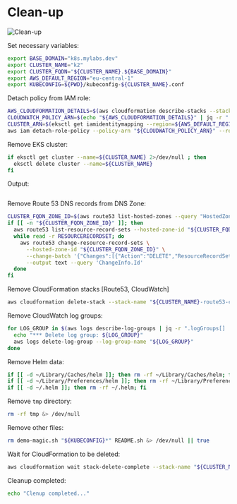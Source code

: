 # Clean-up

![Clean-up](https://raw.githubusercontent.com/aws-samples/eks-workshop/65b766c494a5b4f5420b2912d8373c4957163541/static/images/cleanup.svg?sanitize=true
"Clean-up")

Set necessary variables:

```bash
export BASE_DOMAIN="k8s.mylabs.dev"
export CLUSTER_NAME="k2"
export CLUSTER_FQDN="${CLUSTER_NAME}.${BASE_DOMAIN}"
export AWS_DEFAULT_REGION="eu-central-1"
export KUBECONFIG=${PWD}/kubeconfig-${CLUSTER_NAME}.conf
```

Detach policy from IAM role:

```bash
AWS_CLOUDFORMATION_DETAILS=$(aws cloudformation describe-stacks --stack-name "${CLUSTER_NAME}-route53-cloudwatch")
CLOUDWATCH_POLICY_ARN=$(echo "${AWS_CLOUDFORMATION_DETAILS}" | jq -r ".Stacks[0].Outputs[] | select(.OutputKey==\"CloudWatchPolicy\") .OutputValue")
CLUSTER_ARN=$(eksctl get iamidentitymapping --region=${AWS_DEFAULT_REGION} --cluster=${CLUSTER_NAME} -o json | jq -r ".[].rolearn")
aws iam detach-role-policy --policy-arn "${CLOUDWATCH_POLICY_ARN}" --role-name "${CLUSTER_ARN#*/}"
```

Remove EKS cluster:

```bash
if eksctl get cluster --name=${CLUSTER_NAME} 2>/dev/null ; then
  eksctl delete cluster --name=${CLUSTER_NAME}
fi
```

Output:

```text
```

Remove Route 53 DNS records from DNS Zone:

```bash
CLUSTER_FQDN_ZONE_ID=$(aws route53 list-hosted-zones --query "HostedZones[?Name==\`${CLUSTER_FQDN}.\`].Id" --output text)
if [[ -n "${CLUSTER_FQDN_ZONE_ID}" ]]; then
  aws route53 list-resource-record-sets --hosted-zone-id "${CLUSTER_FQDN_ZONE_ID}" | jq -c '.ResourceRecordSets[] | select (.Type != "SOA" and .Type != "NS")' |
  while read -r RESOURCERECORDSET; do
    aws route53 change-resource-record-sets \
      --hosted-zone-id "${CLUSTER_FQDN_ZONE_ID}" \
      --change-batch '{"Changes":[{"Action":"DELETE","ResourceRecordSet": '"${RESOURCERECORDSET}"' }]}' \
      --output text --query 'ChangeInfo.Id'
  done
fi
```

Remove CloudFormation stacks [Route53, CloudWatch]

```bash
aws cloudformation delete-stack --stack-name "${CLUSTER_NAME}-route53-cloudwatch"
```

Remove CloudWatch log groups:

```bash
for LOG_GROUP in $(aws logs describe-log-groups | jq -r ".logGroups[] | select(.logGroupName|test(\"/${CLUSTER_NAME}/|/${CLUSTER_FQDN}/\")) .logGroupName"); do
  echo "*** Delete log group: ${LOG_GROUP}"
  aws logs delete-log-group --log-group-name "${LOG_GROUP}"
done
```

Remove Helm data:

```bash
if [[ -d ~/Library/Caches/helm ]]; then rm -rf ~/Library/Caches/helm; fi
if [[ -d ~/Library/Preferences/helm ]]; then rm -rf ~/Library/Preferences/helm; fi
if [[ -d ~/.helm ]]; then rm -rf ~/.helm; fi
```

Remove `tmp` directory:

```bash
rm -rf tmp &> /dev/null
```

Remove other files:

```bash
rm demo-magic.sh "${KUBECONFIG}*" README.sh &> /dev/null || true
```

Wait for CloudFormation to be deleted:

```bash
aws cloudformation wait stack-delete-complete --stack-name "${CLUSTER_NAME}-route53-cloudwatch"
```

Cleanup completed:

```bash
echo "Clenup completed..."
```
